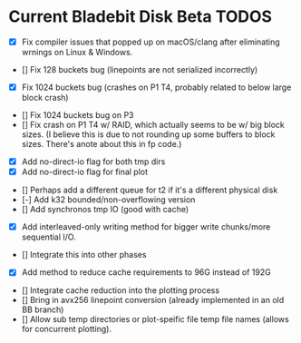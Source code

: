 # Current Bladebit Disk Beta TODOS

- [x] Fix compiler issues that popped up on macOS/clang after eliminating wrnings on Linux & Windows.
- [] Fix 128 buckets bug (linepoints are not serialized incorrectly)
- [x] Fix 1024 buckets bug (crashes on P1 T4, probably related to below large block crash)
- [] Fix 1024 buckets bug on P3
- [] Fix crash on P1 T4 w/ RAID, which actually seems to be w/ big block sizes. (I believe this is due to not rounding up some buffers to block sizes. There's anote about this in fp code.)
- [x] Add no-direct-io flag for both tmp dirs
- [x] Add no-direct-io flag for final plot
- [] Perhaps add a different queue for t2 if it's a different physical disk
- [-] Add k32 bounded/non-overflowing version
- [] Add synchronos tmp IO (good with cache)
- [x] Add interleaved-only writing method for bigger write chunks/more sequential I/O.
 - [] Integrate this into other phases
- [x] Add method to reduce cache requirements to 96G instead of 192G
 - [] Integrate cache reduction into the plotting process
- [] Bring in avx256 linepoint conversion (already implemented in an old BB branch)
- [] Allow sub temp directories or plot-speific file temp file names (allows for concurrent plotting).
